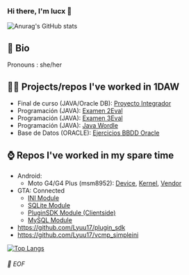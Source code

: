 ### Hi there, I'm lucx 👋

![Anurag's GitHub stats](https://github-readme-stats.vercel.app/api?username=lyuu17&show_icons=true&theme=radical)

## 📝 Bio
Pronouns : she/her

## 👩‍🎓 Projects/repos I've worked in 1DAW
 - Final de curso (JAVA/Oracle DB): [Proyecto Integrador](https://github.com/Lyuu17/java_proyecto_integrador)
 - Programación (JAVA): [Examen 2Eval](https://github.com/Lyuu17/java_1daw_programacion_examen2eval)
 - Programación (JAVA): [Examen 3Eval](https://github.com/Lyuu17/java_1daw_programacion_examen3eval)
 - Programación (JAVA): [Java Wordle](https://github.com/Lyuu17/java_wordle)
 - Base de Datos (ORACLE): [Ejercicios BBDD Oracle](https://github.com/Lyuu17/sql_oracle_1daw_ejercicios)

## ⌚ Repos I've worked in my spare time
 - Android: 
   - Moto G4/G4 Plus (msm8952): [Device](https://github.com/Lyuu17/android_device_motorola_athene), 
                      [Kernel](https://github.com/Lyuu17/android_kernel_motorola_msm8952),
                      [Vendor](https://github.com/Lyuu17/android_vendor_motorola_athene)
 - GTA: Connected
   - [INI Module](https://github.com/Lyuu17/gtac_ini)
   - [SQLite Module](https://github.com/Lyuu17/gtac_sqlite)
   - [PluginSDK Module (Clientside)](https://github.com/Lyuu17/gtac_pluginsdk)
   - [MySQL Module](https://github.com/Lyuu17/gtac_mysql)
 - https://github.com/Lyuu17/plugin_sdk
 - https://github.com/Lyuu17/vcmp_simpleini

[![Top Langs](https://github-readme-stats.vercel.app/api/top-langs/?username=lyuu17&layout=compact&hide=smali,roff&exclude_repo=android_kernel_motorola_msm8952,android_kernel_bq_vegetafhd)](https://github.com/anuraghazra/github-readme-stats)

###### 💾 EOF
